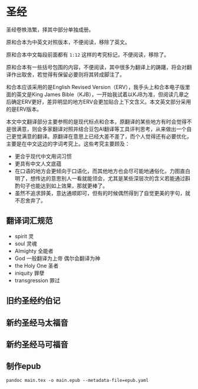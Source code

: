 # 圣经
圣经卷帙浩繁，择其中部分单独成册。

原和合本为中英文对照版本，不便阅读，移除了英文。

原和合本中文每段前面都有 `1:12` 这样的考究标记，不便阅读，移除了。

原和合本有一些括号包围的内容，不便阅读，其中很多为翻译上的踌躇，将会对翻译作出取舍，若觉得有保留必要则将其转成脚注了。

和合本应该采用的是English Revised Version（ERV），我手头上和合本电子版里面的英文是King James Bible（KJB），一开始我试着以KJB为准，但阅读几章之后确定ERV更好，差异明显的地方ERV会更加贴合上下文含义。本文英文部分采用的是ERV版本。

本文中文翻译部分主要参照的是现代标点和合本，原翻译的某些地方有时会觉得不是很满意，则会多家翻译对照并结合豆包AI翻译等工具评判思考，从来做出一个自己更觉满意的翻译。原翻译在意思上已经大差不差了，而个人觉得还有必要优化，主要是在中文这边的字词考究上。这些考究主要顾及：

- 更合乎现代中文用词习惯
- 更具有中文人文底蕴
- 在口语的地方会更倾向于口语化，而其他地方也会尽可能地通俗化，力图直白明了，想传达的意思别人一看就能领会，尤其是某些深层次的含义若能通过斟酌句子也能达到如上效果，那就更棒了。
- 虽然不追求辞美，意达通顺即可，但有的时候偶然得到了自觉更美的字句，就不忍舍弃了。



## 翻译词汇规范
- spirit 灵
- soul 灵魂
- Almighty 全能者
- God 一般翻译为上帝 偶尔会翻译为神
- the Holy One 圣者
- iniquity 罪孽
- transgression 罪过

## 旧约圣经约伯记

## 新约圣经马太福音

## 新约圣经马可福音



## 制作epub
```
pandoc main.tex -o main.epub --metadata-file=epub.yaml
```